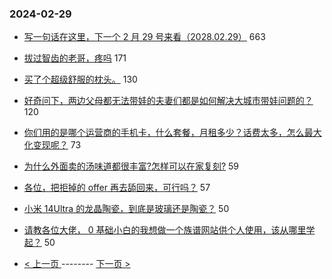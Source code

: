 ### 2024-02-29 
- [写一句话在这里，下一个 2 月 29 号来看（2028.02.29）](https://www.v2ex.com/t/1019300) 663
- [拔过智齿的老哥，疼吗](https://www.v2ex.com/t/1019371) 171
- [买了个超级舒服的枕头。](https://www.v2ex.com/t/1019328) 130
- [好奇问下，两边父母都无法带娃的夫妻们都是如何解决大城市带娃问题的？](https://www.v2ex.com/t/1019375) 120
- [你们用的是哪个运营商的手机卡，什么套餐，月租多少？话费太多，怎么最大化变现呢？](https://www.v2ex.com/t/1019431) 73
- [为什么外面卖的汤味道都很丰富?怎样可以在家复刻?](https://www.v2ex.com/t/1019266) 59
- [各位，把拒掉的 offer 再去舔回来，可行吗？](https://www.v2ex.com/t/1019295) 57
- [小米 14Ultra 的龙晶陶瓷，到底是玻璃还是陶瓷？](https://www.v2ex.com/t/1019318) 50
- [请教各位大佬， 0 基础小白的我想做一个族谱网站供个人使用，该从哪里学起？](https://www.v2ex.com/t/1019388) 50 

- [ < 上一页 ](https://github.com/able8/v2ex-hot-record/blob/master/2024-02-28.md) -------- [ 下一页 > ](https://github.com/able8/v2ex-hot-record/blob/master/2024-03-01.md)